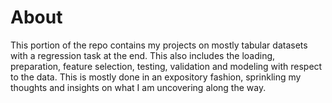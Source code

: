 # About

This portion of the repo contains my projects on mostly tabular datasets with a regression task at the end. This also includes the loading, preparation, feature selection, testing, validation and modeling with respect to the data. This is mostly done in an expository fashion, sprinkling my thoughts and insights on what I am uncovering along the way.